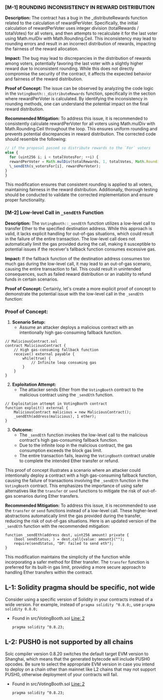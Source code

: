 ### [M-1] ROUNDING INCONSISTENCY IN REWARD DISTRIBUTION

**Description:**
The contract has a bug in the \_distributeRewards function related to the calculation of rewardPerVoter. Specifically, the initial calculation of rewardPerVoter uses integer division (totalRewards / totalVotes) for all voters, and then attempts to recalculate it for the last voter using Math.mulDiv with Math.Rounding.Ceil. This inconsistency may lead to rounding errors and result in an incorrect distribution of rewards, impacting the fairness of the reward allocation.

**Impact:**
The bug may lead to discrepancies in the distribution of rewards among voters, potentially favoring the last voter with a slightly higher reward due to inconsistent rounding. While this does not directly compromise the security of the contract, it affects the expected behavior and fairness of the reward distribution.

**Proof of Concept:**
The issue can be observed by analyzing the code logic in the `VotingBooth::_distributeRewards` function, specifically in the section where rewardPerVoter is calculated. By identifying the inconsistency in rounding methods, one can understand the potential impact on the final reward distribution.

**Recommended Mitigation:**
To address this issue, it is recommended to consistently calculate rewardPerVoter for all voters using Math.mulDiv with Math.Rounding.Ceil throughout the loop. This ensures uniform rounding and prevents potential discrepancies in reward distribution. The corrected code should resemble the following:

```javascript
// if the proposal passed so distribute rewards to the `For` voters
else {
  for (uint256 i; i < totalVotesFor; ++i) {
  rewardPerVoter = Math.mulDiv(totalRewards, 1, totalVotes, Math.Rounding.Ceil);
  \_sendEth(s_votersFor[i], rewardPerVoter);
}
}
```

This modification ensures that consistent rounding is applied to all voters, maintaining fairness in the reward distribution. Additionally, thorough testing should be conducted to validate the corrected implementation and ensure proper functionality.

### [M-2] Low-level Call in `_sendEth` Function

**Description:**
The `VotingBooth::_sendEth` function utilizes a low-level call to transfer Ether to the specified destination address. While this approach is valid, it lacks explicit handling for out-of-gas situations, which could result in the failure of the entire transaction. The low-level call does not automatically limit the gas provided during the call, making it susceptible to potential issues if the receiver's fallback function consumes excessive gas.

**Impact:**
If the fallback function of the destination address consumes too much gas during the low-level call, it may lead to an out-of-gas scenario, causing the entire transaction to fail. This could result in unintended consequences, such as failed reward distribution or an inability to refund funds in certain scenarios.

**Proof of Concept:**
Certainly, let's create a more explicit proof of concept to demonstrate the potential issue with the low-level call in the `_sendEth` function:

### Proof of Concept:

1. **Scenario Setup:**
   - Assume an attacker deploys a malicious contract with an intentionally high gas-consuming fallback function.

```solidity$
// MaliciousContract.sol
contract MaliciousContract {
    // High gas-consuming fallback function
    receive() external payable {
        while(true) {
            // Infinite loop consuming gas
        }
    }
}
```

2. **Exploitation Attempt:**
   - The attacker sends Ether from the `VotingBooth` contract to the malicious contract using the `_sendEth` function.

```solidity
// Exploitation attempt in VotingBooth contract
function exploit() external {
    MaliciousContract malicious = new MaliciousContract();
    _sendEth(address(malicious), 1 ether);
}
```

3. **Outcome:**
   - The `_sendEth` function invokes the low-level call to the malicious contract's high gas-consuming fallback function.
   - Due to the infinite loop in the malicious contract, the gas consumption exceeds the block gas limit.
   - The entire transaction fails, leaving the `VotingBooth` contract unable to complete the intended Ether transfer or refund.

This proof of concept illustrates a scenario where an attacker could intentionally deploy a contract with a high gas-consuming fallback function, causing the failure of transactions involving the `_sendEth` function in the `VotingBooth` contract. This emphasizes the importance of using safer alternatives like the `transfer` or `send` functions to mitigate the risk of out-of-gas scenarios during Ether transfers.

**Recommended Mitigation:**
To address this issue, it is recommended to use the `transfer` or `send` functions instead of a low-level call. These higher-level abstractions automatically limit the gas provided during the transfer, reducing the risk of out-of-gas situations. Here is an updated version of the `_sendEth` function with the recommended mitigation:

```solidity
function _sendEth(address dest, uint256 amount) private {
    (bool sendStatus, ) = dest.call{value: amount}("");
    require(sendStatus, "DP: failed to send eth");
}
```

This modification maintains the simplicity of the function while incorporating a safer method for Ether transfer. The `transfer` function is preferred for its built-in gas limit, providing a more secure approach to handling Ether transfers within the contract.

## L-1: Solidity pragma should be specific, not wide

Consider using a specific version of Solidity in your contracts instead of a wide version. For example, instead of `pragma solidity ^0.8.0;`, use `pragma solidity 0.8.0;`

- Found in src/VotingBooth.sol [Line: 2](src/VotingBooth.sol#L2)

  ```solidity
  pragma solidity ^0.8.23;
  ```

## L-2: PUSH0 is not supported by all chains

Solc compiler version 0.8.20 switches the default target EVM version to Shanghai, which means that the generated bytecode will include PUSH0 opcodes. Be sure to select the appropriate EVM version in case you intend to deploy on a chain other than mainnet like L2 chains that may not support PUSH0, otherwise deployment of your contracts will fail.

- Found in src/VotingBooth.sol [Line: 2](src/VotingBooth.sol#L2)

  ```solidity
  pragma solidity ^0.8.23;
  ```

